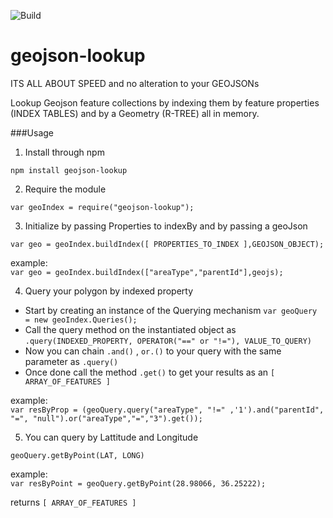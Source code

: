 ![Build](https://api.travis-ci.org/nestrom/geojson-lookup.svg?branch=master)
# geojson-lookup
ITS ALL ABOUT SPEED and no alteration to your GEOJSONs 

Lookup Geojson feature collections by indexing them by feature properties (INDEX TABLES) and by a Geometry (R-TREE) all in memory.

###Usage 

1) Install through npm

`npm install geojson-lookup`

2) Require the module 

`var geoIndex = require("geojson-lookup");`

3) Initialize by passing Properties to indexBy and by passing a geoJson

 `var geo = geoIndex.buildIndex([ PROPERTIES_TO_INDEX ],GEOJSON_OBJECT);`
 
 example:  
 `var geo = geoIndex.buildIndex(["areaType","parentId"],geojs);`
 
 4) Query your polygon by indexed property 
 
 - Start by creating an instance of the Querying mechanism `var geoQuery = new geoIndex.Queries();`
 - Call the query method on the instantiated object as `.query(INDEXED_PROPERTY, OPERATOR("==" or "!="), VALUE_TO_QUERY)`
 - Now you can chain `.and()` , `or.()` to your query with the same parameter as `.query()` 
 - Once done call the method `.get()` to get your results as an `[ ARRAY_OF_FEATURES ]`  
 
 example:  
 `var resByProp = (geoQuery.query("areaType", "!=" ,'1').and("parentId", "=", "null").or("areaType","=","3").get());`
 
 5) You can query by Lattitude and Longitude 
 
 `geoQuery.getByPoint(LAT, LONG)`
 
 example:  
 `var resByPoint = geoQuery.getByPoint(28.98066, 36.25222);`
 
 returns `[ ARRAY_OF_FEATURES ]`
